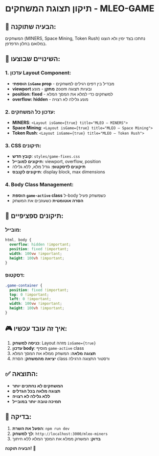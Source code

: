 # תיקון תצוגת המשחקים - MLEO-GAME

## 🎯 הבעיה שתוקנה:

המשחקים (MINERS, Space Mining, Token Rush) נחתכו בצד ימין ולא הוצגו במלואם בחלון הדפדפן.

## 🔧 השינויים שבוצעו:

### 1. עדכון Layout Component:
- **הוספתי `isGame` prop** - מבדיל בין דפים רגילים למשחקים
- **viewport מתקן** - מונע zoom ובעיות תצוגה
- **position: fixed** - למשחקים כדי למלא את המסך המלא
- **overflow: hidden** - מונע גלילה לא רצויה

### 2. עדכון כל המשחקים:
- **MINERS**: `<Layout isGame={true} title="MLEO — MINERS">`
- **Space Mining**: `<Layout isGame={true} title="MLEO — Space Mining">`
- **Token Rush**: `<Layout isGame={true} title="MLEO — Token Rush">`

### 3. CSS תיקונים:
- **קובץ חדש**: `styles/game-fixes.css`
- **תיקונים למובייל**: viewport, overflow, position
- **תיקונים לדסקטופ**: גודל מלא, ללא גלילה
- **תיקונים לקנבס**: display block, max dimensions

### 4. Body Class Management:
- **הוספת `game-active` class** ל-body כשמשחק פעיל
- **הסרה אוטומטית** כשעוזבים את המשחק

## 📱 תיקונים ספציפיים:

### מובייל:
```css
html, body {
  overflow: hidden !important;
  position: fixed !important;
  width: 100vw !important;
  height: 100vh !important;
}
```

### דסקטופ:
```css
.game-container {
  position: fixed !important;
  top: 0 !important;
  left: 0 !important;
  width: 100vw !important;
  height: 100vh !important;
}
```

## 🎮 איך זה עובד עכשיו:

1. **כניסה למשחק**: Layout מזהה `isGame={true}`
2. **עדכון body**: מוסיף `game-active` class
3. **תצוגה מלאה**: המשחק ממלא את המסך המלא
4. **יציאה מהמשחק**: הסרת class ורסטור התצוגה הרגילה

## ✅ התוצאה:

- **המשחקים לא נחתכים יותר**
- **תצוגה מלאה בכל הגדלים**
- **ללא גלילה לא רצויה**
- **תמיכה טובה יותר במובייל**

## 🚀 בדיקה:

1. **הפעל את השרת**: `npm run dev`
2. **לך למשחק**: `http://localhost:3000/mleo-miners`
3. **בדוק**: המשחק ממלא את המסך המלא ללא חיתוך

**הבעיה תוקנה!** 🎯
